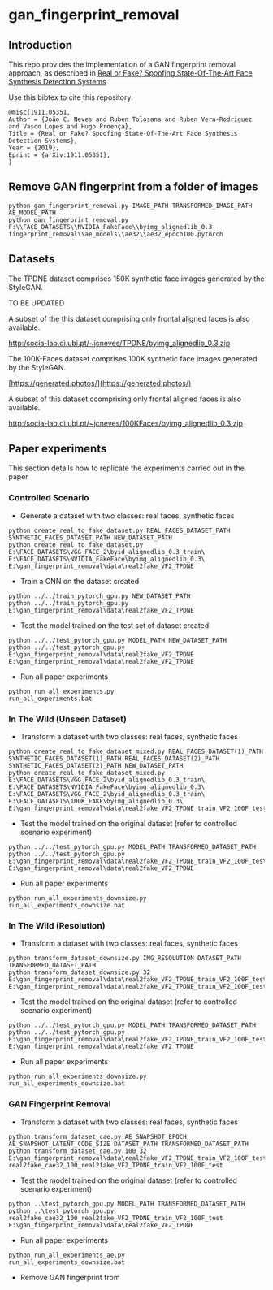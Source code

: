 # gan_fingerprint_removal

## Introduction

This repo provides the implementation of a GAN fingerprint removal approach, as described in [Real or Fake? Spoofing State-Of-The-Art Face Synthesis Detection Systems](https://arxiv.org/abs/1911.05351)

Use this bibtex to cite this repository:
```
@misc{1911.05351,
Author = {João C. Neves and Ruben Tolosana and Ruben Vera-Rodriguez and Vasco Lopes and Hugo Proença},
Title = {Real or Fake? Spoofing State-Of-The-Art Face Synthesis Detection Systems},
Year = {2019},
Eprint = {arXiv:1911.05351},
}
```

## Remove GAN fingerprint from a folder of images

````
python gan_fingerprint_removal.py IMAGE_PATH TRANSFORMED_IMAGE_PATH AE_MODEL_PATH
python gan_fingerprint_removal.py F:\\FACE_DATASETS\\NVIDIA_FakeFace\\byimg_alignedlib_0.3 fingerprint_removal\\ae_models\\ae32\\ae32_epoch100.pytorch
````

## Datasets

The TPDNE dataset comprises 150K synthetic face images generated by the StyleGAN.

TO BE UPDATED

A subset of the this dataset comprising only frontal aligned faces is also available.

[http:/socia-lab.di.ubi.pt/~jcneves/TPDNE/byimg_alignedlib_0.3.zip](http:/socia-lab.di.ubi.pt/~jcneves/TPDNE/byimg_alignedlib_0.3.zip)

The 100K-Faces dataset comprises 100K synthetic face images generated by the StyleGAN.

[https://generated.photos/](https://generated.photos/)

A subset of this dataset ccomprising only frontal aligned faces is also available.

[http:/socia-lab.di.ubi.pt/~jcneves/100KFaces/byimg_alignedlib_0.3.zip](http:/socia-lab.di.ubi.pt/~jcneves/100KFaces/byimg_alignedlib_0.3.zip)


## Paper experiments

This section details how to replicate the experiments carried out in the paper

### Controlled Scenario

- Generate a dataset with two classes: real faces, synthetic faces
````
python create_real_to_fake_dataset.py REAL_FACES_DATASET_PATH SYNTHETIC_FACES_DATASET_PATH NEW_DATASET_PATH 
python create_real_to_fake_dataset.py  E:\FACE_DATASETS\VGG_FACE_2\byid_alignedlib_0.3_train\ E:\FACE_DATASETS\NVIDIA_FakeFace\byimg_alignedlib_0.3\ E:\gan_fingerprint_removal\data\real2fake_VF2_TPDNE
````

- Train a CNN on the dataset created
````
python ../../train_pytorch_gpu.py NEW_DATASET_PATH
python ../../train_pytorch_gpu.py E:\gan_fingerprint_removal\data\real2fake_VF2_TPDNE
````

- Test the model trained on the test set of dataset created

````
python ../../test_pytorch_gpu.py MODEL_PATH NEW_DATASET_PATH
python ../../test_pytorch_gpu.py E:\gan_fingerprint_removal\data\real2fake_VF2_TPDNE E:\gan_fingerprint_removal\data\real2fake_VF2_TPDNE
````

- Run all paper experiments
````
python run_all_experiments.py
run_all_experiments.bat
````

### In The Wild (Unseen Dataset)

- Transform a dataset with two classes: real faces, synthetic faces
````
python create_real_to_fake_dataset_mixed.py REAL_FACES_DATASET(1)_PATH SYNTHETIC_FACES_DATASET(1)_PATH REAL_FACES_DATASET(2)_PATH SYNTHETIC_FACES_DATASET(2)_PATH NEW_DATASET_PATH 
python create_real_to_fake_dataset_mixed.py E:\FACE_DATASETS\VGG_FACE_2\byid_alignedlib_0.3_train\ E:\FACE_DATASETS\NVIDIA_FakeFace\byimg_alignedlib_0.3\ E:\FACE_DATASETS\VGG_FACE_2\byid_alignedlib_0.3_train\ E:\FACE_DATASETS\100K_FAKE\byimg_alignedlib_0.3\ E:\gan_fingerprint_removal\data\real2fake_VF2_TPDNE_train_VF2_100F_test
````

- Test the model trained on the original dataset (refer to controlled scenario experiment)

````
python ../../test_pytorch_gpu.py MODEL_PATH TRANSFORMED_DATASET_PATH
python ../../test_pytorch_gpu.py E:\gan_fingerprint_removal\data\real2fake_VF2_TPDNE_train_VF2_100F_test_R32 E:\gan_fingerprint_removal\data\real2fake_VF2_TPDNE
````

- Run all paper experiments

````
python run_all_experiments_downsize.py
run_all_experiments_downsize.bat
````

### In The Wild (Resolution)

- Transform a dataset with two classes: real faces, synthetic faces
````
python transform_dataset_downsize.py IMG_RESOLUTION DATASET_PATH TRANSFORMED_DATASET_PATH 
python transform_dataset_downsize.py 32 E:\gan_fingerprint_removal\data\real2fake_VF2_TPDNE_train_VF2_100F_test E:\gan_fingerprint_removal\data\real2fake_VF2_TPDNE_train_VF2_100F_test_R32
````

- Test the model trained on the original dataset (refer to controlled scenario experiment)

````
python ../../test_pytorch_gpu.py MODEL_PATH TRANSFORMED_DATASET_PATH 
python ../../test_pytorch_gpu.py E:\gan_fingerprint_removal\data\real2fake_VF2_TPDNE_train_VF2_100F_test_R32 E:\gan_fingerprint_removal\data\real2fake_VF2_TPDNE
````

- Run all paper experiments
````
python run_all_experiments_downsize.py
run_all_experiments_downsize.bat
````

### GAN Fingerprint Removal

- Transform a dataset with two classes: real faces, synthetic faces

````
python transform_dataset_cae.py AE_SNAPSHOT_EPOCH AE_SNAPSHOT_LATENT_CODE_SIZE DATASET_PATH TRANSFORMED_DATASET_PATH 
python transform_dataset_cae.py 100 32 E:\gan_fingerprint_removal\data\real2fake_VF2_TPDNE_train_VF2_100F_test real2fake_cae32_100_real2fake_VF2_TPDNE_train_VF2_100F_test
````

- Test the model trained on the original dataset (refer to controlled scenario experiment)

````
python ..\test_pytorch_gpu.py MODEL_PATH TRANSFORMED_DATASET_PATH
python ..\test_pytorch_gpu.py real2fake_cae32_100_real2fake_VF2_TPDNE_train_VF2_100F_test E:\gan_fingerprint_removal\data\real2fake_VF2_TPDNE
````

- Run all paper experiments

````
python run_all_experiments_ae.py
run_all_experiments_downsize.bat
````

- Remove GAN fingerprint from 

